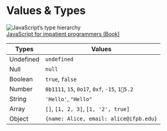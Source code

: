 # Values & Types

![JavaScript’s type hierarchy](http://exploringjs.com/impatient-js/img/b8c834a3420a3b2d2df0d90dfa0c1dfd1f2ffbc9.svg)<br>
[JavaScript for impatient programmers (Book)](http://exploringjs.com/impatient-js/ch_values.html)

| Types | Values |
|-|-|
| Undefined | `undefined` |
| Null | `null` |
| Boolean | `true`, `false` |
| Number | `0b1111`, `15`, `0o17`, `0xf`, `-15`, `15.2` |
| String | `'Hello'`, `"Hello"` |
| Array | `[]`, `[1, 2, 3]`, `[1, '2', true]` |
| Object | `{name: Alice, email: alice@ifpb.edu}` |